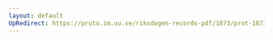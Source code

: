 ```yaml
---
layout: default
UpRedirect: https://pruto.im.uu.se/riksdagen-records-pdf/1873/prot-1873--fk--121/prot-1873--fk--121_002.pdf
---
```

